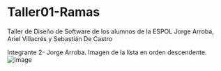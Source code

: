 # Taller01-Ramas
Taller de Diseño de Software de los alumnos de la ESPOL Jorge Arroba, Ariel  Villacrés y Sebastián De Castro

Integrante 2- Jorge Arroba. Imagen de la lista en orden descendente.
![image](https://github.com/SDC202/Taller01-Ramas/assets/149507738/ef7bdc3d-41af-45a4-ab1b-cacd555fe7b4)
